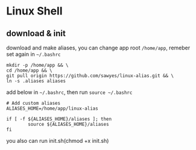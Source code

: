 # Linux Shell

## download & init

download and make aliases, you can change app root `/home/app`, remeber set again in `~/.bashrc`

```
mkdir -p /home/app && \
cd /home/app && \
git pull origin https://github.com/sawyes/linux-alias.git && \
ln -s .aliases aliases
```

add below in `~/.bashrc`, then run `source ~/.bashrc`

```
# Add custom aliases
ALIASES_HOME=/home/app/linux-alias

if [ -f ${ALIASES_HOME}/aliases ]; then
        source ${ALIASES_HOME}/aliases
fi
```

you also can run init.sh(chmod +x init.sh)












